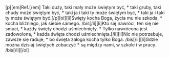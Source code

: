 [p][em]Ref.[/em] Taki duży, taki mały może świętym być, * taki gruby, taki chudy może świętym być, * taki ja i taki ty może świętym być, * taki ja i taki ty może świętym być.[/p][ol][li]Święty kocha Boga, życia mu nie szkoda, * kocha bliźniego, jak siebie samego. /bis[/li][li]Kto się nawróci, ten się nie smuci, * każdy święty chodzi uśmiechnięty. * Tylko nawrócona jest zadowolona, * każda święta chodzi uśmiechnięta.[/li][li]Nic nie potrzebuje, zawsze się raduje, * bo święta załoga kocha tylko Boga. /bis[/li][li]Gdzie można dzisiaj świętych zobaczyć * są między nami, w szkole i w pracy. /bis[/li][/ol]